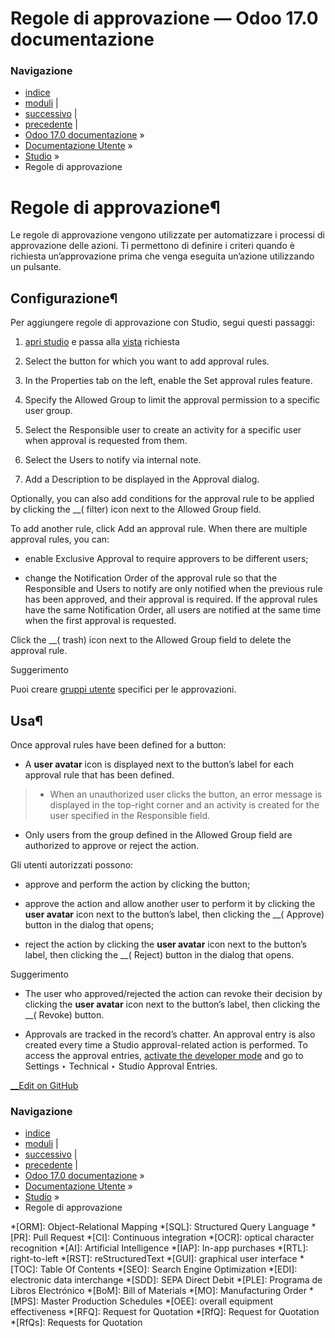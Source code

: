 # Regole di approvazione — Odoo 17.0 documentazione

### Navigazione

  * [indice](../../genindex.html "Indice generale")
  * [moduli](../../py-modindex.html "Indice del modulo Python") |
  * [successivo](../general.html "Impostazioni generali") |
  * [precedente](pdf_reports.html "Reportistica in PDF") |
  * [Odoo 17.0 documentazione](../../index-2.html) »
  * [Documentazione Utente](../../applications.html) »
  * [Studio](../studio.html) »
  * Regole di approvazione



# Regole di approvazione¶

Le regole di approvazione vengono utilizzate per automatizzare i processi di approvazione delle azioni. Ti permettono di definire i criteri quando è richiesta un’approvazione prima che venga eseguita un’azione utilizzando un pulsante.

## Configurazione¶

Per aggiungere regole di approvazione con Studio, segui questi passaggi:

  1. [apri studio](../studio.html#studio-access) e passa alla [vista](views.html) richiesta

  2. Select the button for which you want to add approval rules.

  3. In the Properties tab on the left, enable the Set approval rules feature.

  4. Specify the Allowed Group to limit the approval permission to a specific user group.

  5. Select the Responsible user to create an activity for a specific user when approval is requested from them.

  6. Select the Users to notify via internal note.

  7. Add a Description to be displayed in the Approval dialog.




Optionally, you can also add conditions for the approval rule to be applied by clicking the __( filter) icon next to the Allowed Group field.

To add another rule, click Add an approval rule. When there are multiple approval rules, you can:

  * enable Exclusive Approval to require approvers to be different users;

  * change the Notification Order of the approval rule so that the Responsible and Users to notify are only notified when the previous rule has been approved, and their approval is required. If the approval rules have the same Notification Order, all users are notified at the same time when the first approval is requested.




Click the __( trash) icon next to the Allowed Group field to delete the approval rule.

Suggerimento

Puoi creare [gruppi utente](../general/users/access_rights.html#access-rights-groups) specifici per le approvazioni.

## Usa¶

Once approval rules have been defined for a button:

  * A **user avatar** icon is displayed next to the button’s label for each approval rule that has been defined.

>   * When an unauthorized user clicks the button, an error message is displayed in the top-right corner and an activity is created for the user specified in the Responsible field.

  * Only users from the group defined in the Allowed Group field are authorized to approve or reject the action.




Gli utenti autorizzati possono:

  * approve and perform the action by clicking the button;

  * approve the action and allow another user to perform it by clicking the **user avatar** icon next to the button’s label, then clicking the __( Approve) button in the dialog that opens;

  * reject the action by clicking the **user avatar** icon next to the button’s label, then clicking the __( Reject) button in the dialog that opens.




Suggerimento

  * The user who approved/rejected the action can revoke their decision by clicking the **user avatar** icon next to the button’s label, then clicking the __( Revoke) button.

  * Approvals are tracked in the record’s chatter. An approval entry is also created every time a Studio approval-related action is performed. To access the approval entries, [activate the developer mode](../general/developer_mode.html) and go to Settings ‣ Technical ‣ Studio Approval Entries.




[ __Edit on GitHub](https://github.com/odoo/documentation/edit/17.0/content/applications/studio/approval_rules.rst)

### Navigazione

  * [indice](../../genindex.html "Indice generale")
  * [moduli](../../py-modindex.html "Indice del modulo Python") |
  * [successivo](../general.html "Impostazioni generali") |
  * [precedente](pdf_reports.html "Reportistica in PDF") |
  * [Odoo 17.0 documentazione](../../index-2.html) »
  * [Documentazione Utente](../../applications.html) »
  * [Studio](../studio.html) »
  * Regole di approvazione


  *[ORM]: Object-Relational Mapping
  *[SQL]: Structured Query Language
  *[PR]: Pull Request
  *[CI]: Continuous integration
  *[OCR]: optical character recognition
  *[AI]: Artificial Intelligence
  *[IAP]: In-app purchases
  *[RTL]: right-to-left
  *[RST]: reStructuredText
  *[GUI]: graphical user interface
  *[TOC]: Table Of Contents
  *[SEO]: Search Engine Optimization
  *[EDI]: electronic data interchange
  *[SDD]: SEPA Direct Debit
  *[PLE]: Programa de Libros Electrónico
  *[BoM]: Bill of Materials
  *[MO]: Manufacturing Order
  *[MPS]: Master Production Schedules
  *[OEE]: overall equipment effectiveness
  *[RFQ]: Request for Quotation
  *[RfQ]: Request for Quotation
  *[RfQs]: Requests for Quotation